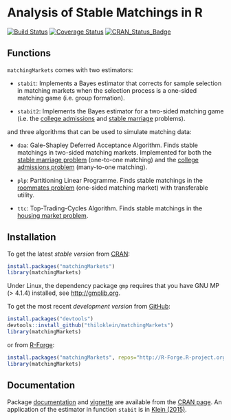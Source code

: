 # Analysis of Stable Matchings in R
[![Build Status](https://travis-ci.org/thiloklein/matchingMarkets.png)](https://travis-ci.org/thiloklein/matchingMarkets) 
[![Coverage Status](https://coveralls.io/repos/thiloklein/matchingMarkets/badge.svg?branch=master)](https://coveralls.io/r/thiloklein/matchingMarkets?branch=master)
[![CRAN_Status_Badge](http://www.r-pkg.org/badges/version/matchingMarkets)](http://cran.r-project.org/web/packages/matchingMarkets)

## Functions

`matchingMarkets` comes with two estimators:

* `stabit`: Implements a Bayes estimator that corrects for sample selection in matching markets when the selection process is a one-sided matching game (i.e. group formation).

* `stabit2`: Implements the Bayes estimator for a two-sided matching game (i.e. the [college admissions](http://en.wikipedia.org/wiki/Stable_marriage_problem#Similar_problems) and [stable marriage](http://en.wikipedia.org/wiki/Stable_marriage_problem) problems).

and three algorithms that can be used to simulate matching data:

* `daa`: Gale-Shapley Deferred Acceptance Algorithm. Finds stable matchings in two-sided matching markets. Implemented for both the [stable marriage problem](http://en.wikipedia.org/wiki/Stable_marriage_problem) (one-to-one matching) and the [college admissions problem](http://en.wikipedia.org/wiki/Stable_marriage_problem#Similar_problems) (many-to-one matching).

* `plp`: Partitioning Linear Programme. Finds stable matchings in the [roommates problem](https://en.wikipedia.org/wiki/Stable_roommates_problem) (one-sided matching market) with transferable utility.

* `ttc`: Top-Trading-Cycles Algorithm. Finds stable matchings in the [housing market problem](http://en.wikipedia.org/wiki/Herbert_Scarf#8._The_Housing_Market).


## Installation

To get the latest *stable version* from [CRAN](http://cran.r-project.org/package=matchingMarkets):

```R
install.packages("matchingMarkets")
library(matchingMarkets)
```

Under Linux, the dependency package `gmp` requires that you have GNU MP (> 4.1.4) installed, see http://gmplib.org.

To get the most recent *development version* from [GitHub](https://github.com/thiloklein/matchingMarkets):

```R
install.packages("devtools")
devtools::install_github("thiloklein/matchingMarkets")
library(matchingMarkets)
```
or from [R-Forge](https://r-forge.r-project.org/R/?group_id=1906):

```R
install.packages("matchingMarkets", repos="http://R-Forge.R-project.org")
library(matchingMarkets)
```


## Documentation

Package [documentation](http://cran.r-project.org/web/packages/matchingMarkets/matchingMarkets.pdf) and [vignette](https://cran.r-project.org/web/packages/matchingMarkets/vignettes/matching.pdf) are available from the [CRAN page](http://cran.r-project.org/package=matchingMarkets). An application of the estimator in function `stabit` is in [Klein (2015)](https://ideas.repec.org/p/cam/camdae/1521.html).


